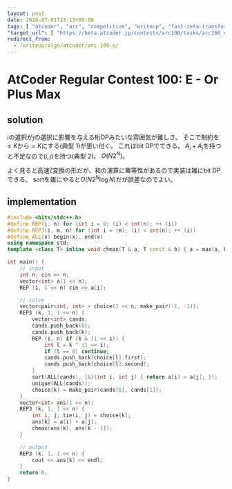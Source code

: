 ```yaml
---
layout: post
date: 2018-07-01T23:13+09:00
tags: [ "atcoder", "arc", "competitive", "writeup", "fast-zeta-transformation" ]
"target_url": [ "https://beta.atcoder.jp/contests/arc100/tasks/arc100_c" ]
redirect_from:
  - /writeup/algo/atcoder/arc-100-e/
---
```


# AtCoder Regular Contest 100: E - Or Plus Max

## solution

$i$の選択が$j$の選択に影響を与える桁DPみたいな雰囲気が難しさ。
そこで制約を$\le K$から$= K$にする(典型 1)が思い付く。
これはbit DPでできる。
<span>$A_i + A_j$</span>を持つと不足なので$(i, j)$を持つ(典型 2)。
$O(N 2^N)$。

よく見ると高速$\zeta$変換の形だが、和の演算に冪等性があるので実装は雑にbit DPできる。
sortを雑にやると$O(N 2^N \log N)$だが誤差なのでよい。

## implementation

``` c++
#include <bits/stdc++.h>
#define REP(i, n) for (int i = 0; (i) < int(n); ++ (i))
#define REP3(i, m, n) for (int i = (m); (i) < int(n); ++ (i))
#define ALL(x) begin(x), end(x)
using namespace std;
template <class T> inline void chmax(T & a, T const & b) { a = max(a, b); }

int main() {
    // input
    int n; cin >> n;
    vector<int> a(1 << n);
    REP (i, 1 << n) cin >> a[i];

    // solve
    vector<pair<int, int> > choice(1 << n, make_pair(-1, -1));
    REP3 (k, 1, 1 << n) {
        vector<int> cands;
        cands.push_back(0);
        cands.push_back(k);
        REP (i, n) if (k & (1 << i)) {
            int l = k ^ (1 << i);
            if (l == 0) continue;
            cands.push_back(choice[l].first);
            cands.push_back(choice[l].second);
        }
        sort(ALL(cands), [&](int i, int j) { return a[i] > a[j]; });
        unique(ALL(cands));
        choice[k] = make_pair(cands[0], cands[1]);
    }
    vector<int> ans(1 << n);
    REP3 (k, 1, 1 << n) {
        int i, j; tie(i, j) = choice[k];
        ans[k] = a[i] + a[j];
        chmax(ans[k], ans[k - 1]);
    }

    // output
    REP3 (k, 1, 1 << n) {
        cout << ans[k] << endl;
    }
    return 0;
}
```
